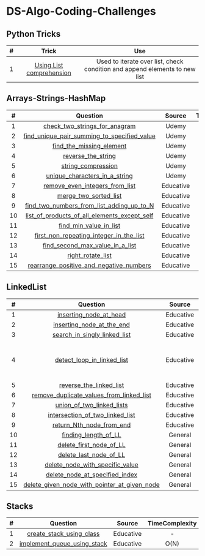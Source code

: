 # DS-Algo-Coding-Challenges

## **Python Tricks**
|#|Trick|Use
|:-:|:-:|:-:|
|1|[Using List comprehension](https://github.com/setu-parekh/DS-Algo-Coding-Challenges/blob/master/Python_Tricks/list_comprehension_syntax.png)|Used to iterate over list, check condition and append elements to new list|

## **Arrays-Strings-HashMap**

|#|Question|Source|TimeComplexity|SpaceComplexity
|:-:|:-:|:-:|:-:|:-:|
|1|[check_two_strings_for_anagram](https://github.com/setu-parekh/DS-Algo-Coding-Challenges/blob/master/Array_String_Hash_Stack_Queue/Udemy/check_two_strings_for_anagram.py)|Udemy|
|2|[find_unique_pair_summing_to_specified_value](https://github.com/setu-parekh/DS-Algo-Coding-Challenges/blob/master/Array_String_Hash_Stack_Queue/Udemy/find_unique_pair_summing_to_specified_value.py)|Udemy|
|3|[find_the_missing_element](https://github.com/setu-parekh/DS-Algo-Coding-Challenges/blob/master/Array_String_Hash_Stack_Queue/Udemy/find_the_missing_element.py)|Udemy|
|4|[reverse_the_string](https://github.com/setu-parekh/DS-Algo-Coding-Challenges/blob/master/Array_String_Hash_Stack_Queue/Udemy/reverse_the_string.py)|Udemy|
|5|[string_compression](https://github.com/setu-parekh/DS-Algo-Coding-Challenges/blob/master/Array_String_Hash_Stack_Queue/Udemy/string_compression.py)|Udemy|
|6|[unique_characters_in_a_string](https://github.com/setu-parekh/DS-Algo-Coding-Challenges/blob/master/Array_String_Hash_Stack_Queue/Udemy/unique_characters_in_a_string.py)|Udemy|
|7|[remove_even_integers_from_list](https://github.com/setu-parekh/DS-Algo-Coding-Challenges/blob/master/Array_String_Hash_Stack_Queue/Educative/remove_even_integers_from_list.py)|Educative|
|8|[merge_two_sorted_list](https://github.com/setu-parekh/DS-Algo-Coding-Challenges/blob/master/Array_String_Hash_Stack_Queue/Educative/merge_two_sorted_list.py)|Educative|
|9|[find_two_numbers_from_list_adding_up_to_N](https://github.com/setu-parekh/DS-Algo-Coding-Challenges/blob/master/Array_String_Hash_Stack_Queue/Educative/find_two_numbers_from_list_adding_up_to_N.py)|Educative|
|10|[list_of_products_of_all_elements_except_self](https://github.com/setu-parekh/DS-Algo-Coding-Challenges/blob/master/Array_String_Hash_Stack_Queue/Educative/list_of_products_of_all_elements_except_self.py)|Educative|
|11|[find_min_value_in_list](https://github.com/setu-parekh/DS-Algo-Coding-Challenges/blob/master/Array_String_Hash_Stack_Queue/Educative/find_min_value_in_list.py)|Educative|
|12|[first_non_repeating_integer_in_the_list](https://github.com/setu-parekh/DS-Algo-Coding-Challenges/blob/master/Array_String_Hash_Stack_Queue/Educative/first_non_repeating_integer_in_the_list.py)|Educative|
|13|[find_second_max_value_in_a_list](https://github.com/setu-parekh/DS-Algo-Coding-Challenges/blob/master/Array_String_Hash_Stack_Queue/Educative/find_second_max_value_in_a_list.py)|Educative|
|14|[right_rotate_list](https://github.com/setu-parekh/DS-Algo-Coding-Challenges/blob/master/Array_String_Hash_Stack_Queue/Educative/right_rotate_list.py)|Educative|
|15|[rearrange_positive_and_negative_numbers](https://github.com/setu-parekh/DS-Algo-Coding-Challenges/blob/master/Array_String_Hash_Stack_Queue/Educative/rearrange_positive_and_negative_numbers.py)|Educative|

## **LinkedList**

|#|Question|Source|TimeComplexity|SpaceComplexity
:-:|:-:|:-:|:-:|:-:|
|1|[inserting_node_at_head](https://github.com/setu-parekh/DS-Algo-Coding-Challenges/blob/master/Linked_List/Educative/inserting_node_at_head.py)|Educative|O(1)|O(1)|
|2|[inserting_node_at_the_end](https://github.com/setu-parekh/DS-Algo-Coding-Challenges/blob/master/Linked_List/Educative/inserting_node_at_the_end.py)|Educative|O(N)|O(1)|
|3|[search_in_singly_linked_list](https://github.com/setu-parekh/DS-Algo-Coding-Challenges/blob/master/Linked_List/Educative/search_in_singly_linked_list.py)|Educative|O(N)|O(1)|
|4|[detect_loop_in_linked_list](https://github.com/setu-parekh/DS-Algo-Coding-Challenges/blob/master/Linked_List/Educative/detect_loop_in_linked_list.py)|Educative|HashingTechnique - AverageCase: O(N), WorstCase: O(N^2) FlyodCycleFindingAlgo - O(N)|HashingTechnique - O(N), FlyodCycleFindingAlgo - O(1)|
|5|[reverse_the_linked_list](https://github.com/setu-parekh/DS-Algo-Coding-Challenges/blob/master/Linked_List/Educative/reverse_the_linked_list.py)|Educative|O(N)|O(1)|
|6|[remove_duplicate_values_from_linked_list](https://github.com/setu-parekh/DS-Algo-Coding-Challenges/blob/master/Linked_List/Educative/remove_duplicate_values_from_linked_list.py)|Educative|O(N)|O(N)|
|7|[union_of_two_linked_lists](https://github.com/setu-parekh/DS-Algo-Coding-Challenges/blob/master/Linked_List/Educative/union_of_two_linked_lists.py)|Educative|O(N)|O(1)|
|8|[intersection_of_two_linked_list](https://github.com/setu-parekh/DS-Algo-Coding-Challenges/blob/master/Linked_List/Educative/intersection_of_two_linked_list.py)|Educative|O(N)|O(1)|
|9|[return_Nth_node_from_end](https://github.com/setu-parekh/DS-Algo-Coding-Challenges/blob/master/Linked_List/Educative/return_Nth_node_from_end.py)|Educative|O(N)|O(1)|
|10|[finding_length_of_LL](https://github.com/setu-parekh/DS-Algo-Coding-Challenges/blob/master/Linked_List/Educative/finding_length_of_LL.py)|General|O(N)|O(1)|
|11|[delete_first_node_of_LL](https://github.com/setu-parekh/DS-Algo-Coding-Challenges/blob/master/Linked_List/Educative/delete_first_node_of_LL.py)|General|O(1)|O(1)|
|12|[delete_last_node_of_LL](https://github.com/setu-parekh/DS-Algo-Coding-Challenges/blob/master/Linked_List/Educative/delete_last_node_of_LL.py)|General|O(N)|O(1)|
|13|[delete_node_with_specific_value](https://github.com/setu-parekh/DS-Algo-Coding-Challenges/blob/master/Linked_List/Educative/delete_node_with_specific_value.py)|General|O(N)|O(1)|
|14|[delete_node_at_specified_index](https://github.com/setu-parekh/DS-Algo-Coding-Challenges/blob/master/Linked_List/Educative/delete_node_at_specified_index.py)|General|O(N)|O(1)|
|15|[delete_given_node_with_pointer_at_given_node](https://github.com/setu-parekh/DS-Algo-Coding-Challenges/blob/master/Linked_List/Educative/delete_given_node_with_pointer_at_given_node.py)|General|O(1)|O(1)|

## **Stacks**

|#|Question|Source|TimeComplexity|SpaceComplexity
:-:|:-:|:-:|:-:|:-:|
|1|[create_stack_using_class](https://github.com/setu-parekh/DS-Algo-Coding-Challenges/blob/master/Stacks_Queues/Stacks/Educative/create_stack_using_class.py)|Educative|-|-|
|2|[implement_queue_using_stack](https://github.com/setu-parekh/DS-Algo-Coding-Challenges/blob/master/Stacks_Queues/Stacks/Educative/implement_queue_using_stack.py)|Educative|O(N)|O(N)|
